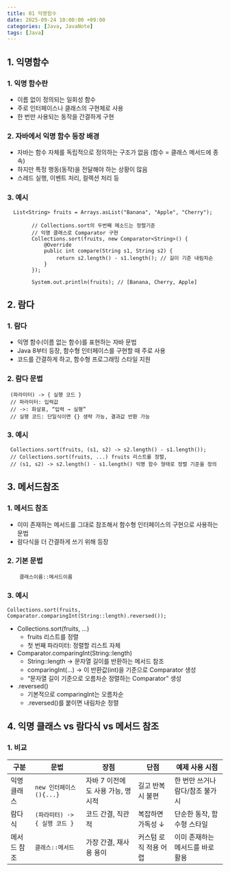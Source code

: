```yaml
---
title: 01 익명함수
date: 2025-09-24 10:00:00 +09:00
categories: [Java, JavaNote]
tags: [Java]
---
```


## 1. 익명함수
### 1. 익명 함수란
 - 이름 없이 정의되는 일회성 함수
 - 주로 인터페이스나 클래스의 구현체로 사용
 - 한 번만 사용되는 동작을 간결하게 구현

### 2. 자바에서 익명 함수 등장 배경 
 - 자바는 함수 자체를 독립적으로 정의하는 구조가 없음 (함수 = 클래스 메서드에 종속)
 - 하지만 특정 행동(동작)을 전달해야 하는 상황이 많음
 - 스레드 실행, 이벤트 처리, 컬렉션 처리 등

### 3. 예시
```
  List<String> fruits = Arrays.asList("Banana", "Apple", "Cherry");

        // Collections.sort의 두번째 메소드는 정렬기준
        // 익명 클래스로 Comparator 구현
        Collections.sort(fruits, new Comparator<String>() {
            @Override
            public int compare(String s1, String s2) {
                return s2.length() - s1.length(); // 길이 기준 내림차순
            }
        });

        System.out.println(fruits); // [Banana, Cherry, Apple]
```

## 2. 람다
### 1. 람다
 - 익명 함수(이름 없는 함수)를 표현하는 자바 문법
 - Java 8부터 등장, 함수형 인터페이스를 구현할 때 주로 사용
 - 코드를 간결하게 하고, 함수형 프로그래밍 스타일 지원

### 2. 람다 문법
```
 (파라미터) -> { 실행 코드 }
 // 파라미터: 입력값
 // ->: 화살표, “입력 → 실행”
 // 실행 코드: 단일식이면 {} 생략 가능, 결과값 반환 가능
```

### 3. 예시
```
 Collections.sort(fruits, (s1, s2) -> s2.length() - s1.length());
 // Collections.sort(fruits, ...) fruits 리스트를 정렬, 
 // (s1, s2) -> s2.length() - s1.length() 익명 함수 형태로 정렬 기준을 정의 
```

## 3. 메서드참조
### 1. 메서드 참조
 - 이미 존재하는 메서드를 그대로 참조해서 함수형 인터페이스의 구현으로 사용하는 문법
 - 람다식을 더 간결하게 쓰기 위해 등장

### 2. 기본 문법
```
    클래스이름::메서드이름
```

### 3. 예시
```
Collections.sort(fruits, Comparator.comparingInt(String::length).reversed());
```
 - Collections.sort(fruits, ...)
   - fruits 리스트를 정렬
   - 첫 번째 파라미터: 정렬할 리스트 자체
 - Comparator.comparingInt(String::length)
   - String::length → 문자열 길이를 반환하는 메서드 참조
   - comparingInt(...) → 이 반환값(int)을 기준으로 Comparator 생성
   - “문자열 길이 기준으로 오름차순 정렬하는 Comparator” 생성
 - .reversed()
   - 기본적으로 comparingInt는 오름차순
   - .reversed()를 붙이면 내림차순 정렬

## 4. 익명 클래스 vs 람다식 vs 메서드 참조
### 1. 비교

| 구분     | 문법                    | 장점                   | 단점           | 예제 사용 시점            |
| ------ | --------------------- | -------------------- | ------------ | ------------------- |
| 익명 클래스 | `new 인터페이스(){...}`    | 자바 7 이전에도 사용 가능, 명시적 | 길고 반복 시 불편   | 한 번만 쓰거나 람다/참조 불가 시 |
| 람다식    | `(파라미터) -> { 실행 코드 }` | 코드 간결, 직관적           | 복잡하면 가독성 ↓   | 단순한 동작, 함수형 스타일     |
| 메서드 참조 | `클래스::메서드`            | 가장 간결, 재사용 용이        | 커스텀 로직 적용 어렵 | 이미 존재하는 메서드를 바로 활용  |
